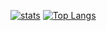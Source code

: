 [![stats](https://github-readme-stats.vercel.app/api?username=masterZSH&show_icons=true&theme=gruvbox)]()
[![Top Langs](https://github-readme-stats.vercel.app/api/top-langs/?username=masterZSH&layout=compact)]()
